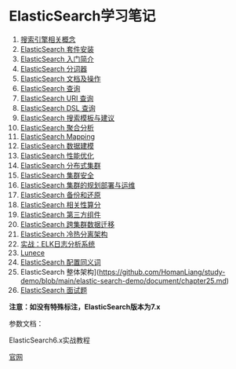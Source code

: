 # ElasticSearch学习笔记

1. [搜索引擎相关概念](https://github.com/HomanLiang/study-demo/blob/main/elastic-search-demo/document/chapter1.md)
2. [ElasticSearch 套件安装](https://github.com/HomanLiang/study-demo/blob/main/elastic-search-demo/document/chapter2.md)
3. [ElasticSearch 入门简介](https://github.com/HomanLiang/study-demo/blob/main/elastic-search-demo/document/chapter3.md)
4. [ElasticSearch 分词器](https://github.com/HomanLiang/study-demo/blob/main/elastic-search-demo/document/chapter4.md)
5. [ElasticSearch 文档及操作](https://github.com/HomanLiang/study-demo/blob/main/elastic-search-demo/document/chapter5.md)
6. [ElasticSearch 查询](https://github.com/HomanLiang/study-demo/blob/main/elastic-search-demo/document/chapter6.md)
7. [ElasticSearch URI 查询](https://github.com/HomanLiang/study-demo/blob/main/elastic-search-demo/document/chapter7.md)
8. [ElasticSearch DSL 查询](https://github.com/HomanLiang/study-demo/blob/main/elastic-search-demo/document/chapter8.md)
9. [ElasticSearch 搜索模板与建议](https://github.com/HomanLiang/study-demo/blob/main/elastic-search-demo/document/chapter9.md)
10. [ElasticSearch 聚合分析](https://github.com/HomanLiang/study-demo/blob/main/elastic-search-demo/document/chapter10.md)
11. [ElasticSearch Mapping](https://github.com/HomanLiang/study-demo/blob/main/elastic-search-demo/document/chapter11.md)
12. [ElasticSearch 数据建模](https://github.com/HomanLiang/study-demo/blob/main/elastic-search-demo/document/chapter12.md)
13. [ElasticSearch 性能优化](https://github.com/HomanLiang/study-demo/blob/main/elastic-search-demo/document/chapter13.md)
14. [ElasticSearch 分布式集群](https://github.com/HomanLiang/study-demo/blob/main/elastic-search-demo/document/chapter14.md)
15. [ElasticSearch 集群安全](https://github.com/HomanLiang/study-demo/blob/main/elastic-search-demo/document/chapter15.md)
16. [ElasticSearch 集群的规划部署与运维](https://github.com/HomanLiang/study-demo/blob/main/elastic-search-demo/document/chapter16.md)
17. [ElasticSearch 备份和还原](https://github.com/HomanLiang/study-demo/blob/main/elastic-search-demo/document/chapter17.md)
18. [ElasticSearch 相关性算分](https://github.com/HomanLiang/study-demo/blob/main/elastic-search-demo/document/chapter18.md)
19. [ElasticSearch 第三方组件](https://github.com/HomanLiang/study-demo/blob/main/elastic-search-demo/document/chapter19.md)
20. [ElasticSearch 跨集群数据迁移](https://github.com/HomanLiang/study-demo/blob/main/elastic-search-demo/document/chapter20.md)
21. [ElasticSearch 冷热分离架构](https://github.com/HomanLiang/study-demo/blob/main/elastic-search-demo/document/chapter21.md)
22. [实战：ELK日志分析系统](https://github.com/HomanLiang/study-demo/blob/main/elastic-search-demo/document/chapter22.md)
23. [Lunece](https://github.com/HomanLiang/study-demo/blob/main/elastic-search-demo/document/chapter23.md)
24. [ElasticSearch 配置同义词](https://github.com/HomanLiang/study-demo/blob/main/elastic-search-demo/document/chapter24.md)
25. ElasticSearch 整体架构](https://github.com/HomanLiang/study-demo/blob/main/elastic-search-demo/document/chapter25.md)
26. [ElasticSearch 面试题](https://github.com/HomanLiang/study-demo/blob/main/elastic-search-demo/document/chapterXX.md)



**注意：如没有特殊标注，ElasticSearch版本为7.x**



参数文档：

ElasticSearch6.x实战教程

[官网](https://www.elastic.co/guide/en/elasticsearch/reference/7.4/index.html)